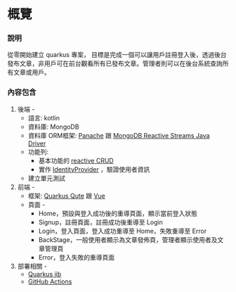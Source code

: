 # **概覽**

### 說明

從零開始建立 quarkus 專案， 目標是完成一個可以讓用戶註冊登入後，透過後台發布文章，非用戶可在前台觀看所有已發布文章。管理者則可以在後台系統查詢所有文章或用戶。

### 內容包含

1. 後端 -
   * 語言: kotlin
   * 資料庫: MongoDB
   * 資料庫 ORM框架: [Panache](https://quarkus.io/guides/mongodb-panache#query-projection) 跟 [MongoDB Reactive Streams Java Driver](https://mongodb.github.io/mongo-java-driver-reactivestreams/)
   * 功能列: 
       * 基本功能的 [reactive CRUD](https://quarkus.io/guides/getting-started-reactive)
       * 實作 [IdentityProvider](https://quarkus.io/guides/security#identity-providers) ，驗證使用者資訊
   * 建立單元測試
2. 前端 - 
   * 框架: [Quarkus Qute](https://quarkus.io/guides/qute) 跟 [Vue](https://vuejs.org/)
   * 頁面 - 
     * Home，預設與登入成功後的重導頁面，顯示當前登入狀態
     * Signup，註冊頁面，註冊成功後重導至 Login
     * Login，登入頁面，登入成功重導至 Home，失敗重導至 Error
     * BackStage，一般使用者顯示為文章發佈頁，管理者顯示使用者及文章管理頁
     * Error，登入失敗的重導頁面
3. 部署相關 - 
   * [Quarkus jib](https://quarkus.io/guides/container-image#jib)
   * [GitHub Actions](https://github.com/features/actions)
